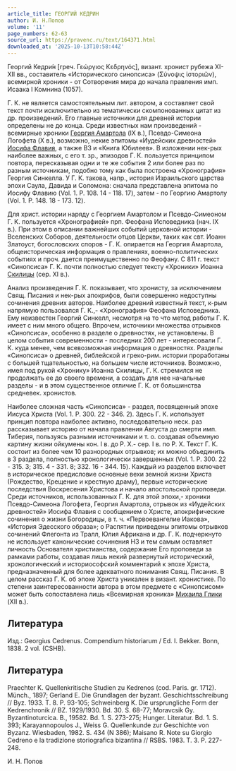 ```yaml
---
article_title: ГЕОРГИЙ КЕДРИН
author: И. Н.Попов
volume: '11'
page_numbers: 62-63
source_url: https://pravenc.ru/text/164371.html
downloaded_at: '2025-10-13T10:58:44Z'
---
```


Георгий Кедри́н [греч. Γεώργιος Κεδρηνός], визант. хронист рубежа XI-XII вв., составитель «Исторического синопсиса» (Σύνοψις ἱστοριῶν), всемирной хроники - от Сотворения мира до начала правления имп. Исаака I Комнина (1057).

Г. К. не является самостоятельным лит. автором, а составляет свой текст почти исключительно из тематически скомпонованных цитат из др. произведений. Его главные источники для древней истории определены не до конца. Среди известных нам произведений - всемирные хроники [Георгия Амартола](<https://pravenc.ru/text/Георгий Амартол.html>) (IX в.), Псевдо-Симеона Логофета (X в.), возможно, некие эпитомы «Иудейских древностей» [Иосифа Флавия](<https://pravenc.ru/text/Иосиф Флавий.html>), а также ВЗ и «Книга Юбилеев». В изложении нек-рых наиболее важных, с его т. зр., эпизодов Г. К. пользуется принципом повтора, пересказывая одни и те же события 2 или более раз по разным источникам, подобно тому как была построена «Хронография» Георгия Синкелла. У Г. К. такова, напр., история Израильского царства эпохи Саула, Давида и Соломона: сначала представлена эпитома по Иосифу Флавию (Vol. 1. P. 108. 14 - 118. 17), затем - по Георгию Амартолу (Vol. 1. P. 148. 18 - 173. 12).

Для христ. истории наряду с Георгием Амартолом и Псевдо-Симеоном Г. К. пользуется «Хронографией» прп. Феофана Исповедника (нач. IX в.). При этом в описании важнейших событий церковной истории - Вселенских Соборов, деятельности отцов Церкви, таких как свт. Иоанн Златоуст, богословских споров - Г. К. опирается на Георгия Амартола, общеисторическая информация о правлениях, военно-политических событиях и проч. дается преимущественно по Феофану. С 811 г. текст «Синопсиса» Г. К. почти полностью следует тексту «Хроники» Иоанна [Скилицы](https://pravenc.ru/text/Скилица.html) (сер. XI в.).

Анализ произведения Г. К. показывает, что хронисту, за исключением Свящ. Писания и нек-рых апокрифов, были совершенно недоступны сочинения древних авторов. Наиболее древний известный текст, к-рым напрямую пользовался Г. К.,- «Хронография» Феофана Исповедника. Ему неизвестен Георгий Синкелл, несмотря на то что метод работы Г. К. имеет с ним много общего. Впрочем, источники множества отрывков «Синопсиса», особенно в разделе о древностях, не установлены. В целом события современности - последних 200 лет - интересовали Г. К. куда менее, чем всевозможная информация о древностях. Разделы «Синопсиса» о древней, библейской и греко-рим. истории проработаны с большей тщательностью, на большем числе источников. Возможно, имея под рукой «Хронику» Иоанна Скилицы, Г. К. стремился не продолжать ее до своего времени, а создать для нее начальные разделы - и в этом существенное отличие Г. К. от большинства средневек. хронистов.

Наиболее сложная часть «Синопсиса» - раздел, посвященный эпохе Иисуса Христа (Vol. 1. P. 300. 22 - 346. 2). Здесь Г. К. использует принцип повтора наиболее активно, последовательно неск. раз рассказывает историю от начала правления Августа до смерти имп. Тиберия, пользуясь разными источниками и т. о. создавая объемную картину жизни ойкумены кон. I в. до Р. Х.- сер. I в. по Р. Х. Текст Г. К. состоит из более чем 10 разнородных отрывков; их можно объединить в 3 раздела, полностью хронологически завершенных (Vol. 1. P. 300. 22 - 315. 3; 315. 4 - 331. 8; 332. 16 - 344. 15). Каждый из разделов включает в историческое предисловие основные вехи земной жизни Христа (Рождество, Крещение и крестную драму), первые исторические последствия Воскресения Христова и начало апостольской проповеди. Среди источников, использованных Г. К. для этой эпохи,- хроники Псевдо-Симеона Логофета, Георгия Амартола, отрывок из «Иудейских древностей» Иосифа Флавия с сообщением о Христе, апокрифические сочинения о жизни Богородицы, в т. ч. «Первоевангелие Иакова», «История Эдесского образа»; о Распятии приведены эпитомы отрывков сочинений Флегонта из Тралл, Юлия Африкана и др. Г. К. подчеркнуто не использует канонические сочинения НЗ и тем самым оставляет личность Основателя христианства, содержание Его проповеди за рамками работы, создавая лишь некий развернутый исторический, хронологический и историософский комментарий к эпохе Христа, предназначенный для более адекватного понимания Свящ. Писания. В целом рассказ Г. К. об эпохе Христа уникален в визант. хронистике. По степени заинтересованности автора в этом предмете с «Синопсисом» может быть сопоставлена лишь «Всемирная хроника» [Михаила Глики](<https://pravenc.ru/text/Михаила Глики.html>) (XII в.).

## Литература

Изд.: Georgius Cedrenus. Сompendium historiarum / Ed. I. Bekker. Bonn, 1838. 2 vol. (CSHB).

## Литература

Praechter K. Quellenkritische Studien zu Kedrenos (cod. Paris. gr. 1712). Münch., 1897; Gerland E. Die Grundlagen der byzant. Geschichtsschreibung // Byz. 1933. T. 8. P. 93-105; Schweinberg K. Die ursprungliche Form der Kedrenchronik // BZ. 1929/1930. Bd. 30. S. 68-77; Moravcsik Gy. Byzantinoturcica. B., 19582. Bd. 1. S. 273-275; Hunger. Literatur. Bd. 1. S. 393; Karayannopoulos J., Weiss G. Quellenkunde zur Geschichte von Byzanz. Wiesbaden, 1982. S. 434 (N 386); Maisano R. Note su Giorgio Cedreno e la tradizione storiografica bizantina // RSBS. 1983. T. 3. P. 227-248.

И. Н.  Попов
